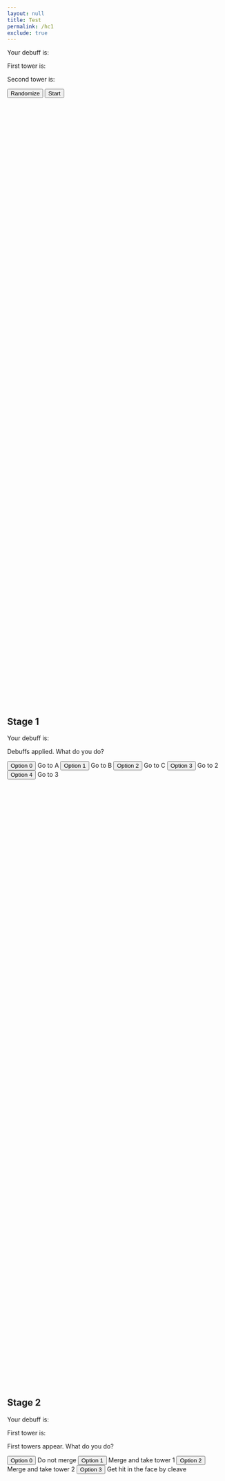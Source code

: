 ```yaml
---
layout: null
title: Test
permalink: /hc1
exclude: true
---
```


<p id="top">Your debuff is: <span class="debuff"></span></p>
<p>First tower is: <span class="tower1"></span></p>
<p>Second tower is: <span class="tower2"></span></p>

<button onclick="randomize()" type="button">
	Randomize</button>

<button onclick="location.href='#ref1'" type="button">
	Start</button>	

<div style="line-height:10000%;"><br></div>




<h2 id="ref1">Stage 1</h2>

<p>Your debuff is: <span class="debuff"></span></p>

Debuffs applied. What do you do?

<button id="button1_0" class="choice" onclick="location.href='#ref0'" type="button">
	Option 0</button>
Go to A

<button id="button1_1" class="choice" onclick="location.href='#ref0'" type="button">
	Option 1</button>
Go to B

<button id="button1_2" class="choice" onclick="location.href='#ref0'" type="button">
	Option 2</button>
Go to C
	
<button id="button1_3" class="choice" onclick="location.href='#ref0'" type="button">
	Option 3</button>
Go to 2
	
<button id="button1_4" class="choice" onclick="location.href='#ref0'" type="button">
	Option 4</button>
Go to 3
	
<div style="line-height:10000%;"><br></div>





<h2 id="ref2">Stage 2</h2>

<p>Your debuff is: <span class="stage2debuff"></span></p>
<p>First tower is: <span class="tower1"></span></p>

First towers appear. What do you do?

<button id="button2_0" class="choice" onclick="location.href='#ref0'" type="button">
	Option 0</button>
Do not merge

<button id="button2_1" class="choice" onclick="location.href='#ref0'" type="button">
	Option 1</button>
Merge and take tower 1

<button id="button2_2" class="choice" onclick="location.href='#ref0'" type="button">
	Option 2</button>
Merge and take tower 2
	
<button id="button2_3" class="choice" onclick="location.href='#ref0'" type="button">
	Option 3</button>
Get hit in the face by cleave

<div style="line-height:10000%;"><br></div>



<h2 id="ref3">Stage 3</h2>

<p>Your debuff is: <span class="stage3debuff"></span></p>
<p>First tower was: <span class="tower1"></span></p>

First towers resolved. What do you do?

<button id="button3_0" class="choice" onclick="location.href='#ref0'" type="button">
	Option 0</button>
Go to A

<button id="button3_1" class="choice" onclick="location.href='#ref0'" type="button">
	Option 1</button>
Go to B

<button id="button3_2" class="choice" onclick="location.href='#ref0'" type="button">
	Option 2</button>
Go to C
	
<button id="button3_3" class="choice" onclick="location.href='#ref0'" type="button">
	Option 3</button>
Go to the safe area. Avoid merging

<div style="line-height:10000%;"><br></div>



<h2 id="ref4">Stage 4</h2>

<p>Your debuff is: <span class="stage4debuff"></span></p>
<p>Second tower is: <span class="tower2"></span></p>

Second towers appear. What do you do?

<button id="button4_0" class="choice" onclick="location.href='#ref0'" type="button">
	Option 0</button>
Do not merge

<button id="button4_1" class="choice" onclick="location.href='#ref0'" type="button">
	Option 1</button>
Merge and enter tower 1

<button id="button4_2" class="choice" onclick="location.href='#ref0'" type="button">
	Option 2</button>
Merge and enter tower 2
	
<button id="button4_3" class="choice" onclick="location.href='#ref0'" type="button">
	Option 3</button>
Merge and enter tower 3
	
<button id="button4_4" class="choice" onclick="location.href='#ref0'" type="button">
	Option 4</button>
Merge and enter tower 4
	
<button id="button4_5" class="choice" onclick="location.href='#ref0'" type="button">
	Option 5</button>
Get hit in the face by cleave

<div style="line-height:10000%;"><br></div>



<h2 id="ref5">SUCCESS</h2>
<button onclick="location.href='#top'" type="button">
	Retry</button>	
<div style="line-height:10000%;"><br></div>



<h2 id="ref0">YOU DIED</h2>
<button onclick="location.href='#top'" type="button">
	Retry</button>	
<div style="line-height:10000%;"><br></div>



<script>
const debuffs = ["Alpha8", "Beta8", "Gamma8", "Alpha28", "Beta28", "Gamma28", "Stack2", "Stack3"];
const towers = ["Wind", "Water", "Lightning"]

debuff = "Alpha8"
stage2debuff = "Alpha";
stage3debuff = "Alpha"
stage4debuff = "Alpha"
tower1 = "Wind"
tower2 = "Water"

function randomize()
{
	debuff = debuffs[Math.floor(Math.random() * 8)];
	stage2debuff = debuff;
	stage3debuff = debuff;
	stage4debuff = debuff;
	tower1 = towers[Math.floor(Math.random() * 3)];
	tower2 = towers[Math.floor(Math.random() * 3)];
	
	while(tower1 == tower2)
	{
		tower2 = towers[Math.floor(Math.random() * 3)];
	}
	
	resetChoices();
}

function resetChoices()
{
	var elements = document.getElementsByClassName("choice");
	for (const element of elements) {
		element.outerHTML = element.outerHTML.replace(/ref[0-9]+/, 'ref0');
	}
	
	var elements = document.getElementsByClassName("debuff");
	for (const element of elements) {
		element.innerHTML = debuff;
	}
	
	var elements = document.getElementsByClassName("tower1");
	for (const element of elements) {
		element.innerHTML = tower1;
	}
	
	var elements = document.getElementsByClassName("tower2");
	for (const element of elements) {
		element.innerHTML = tower2;
	}
	
	addCorrectChoices();

	var elements = document.getElementsByClassName("stage2debuff");
	for (const element of elements) {
		element.innerHTML = stage2debuff;
	}

	var elements = document.getElementsByClassName("stage3debuff");
	for (const element of elements) {
		element.innerHTML = stage3debuff;
	}
	
	var elements = document.getElementsByClassName("stage4debuff");
	for (const element of elements) {
		element.innerHTML = stage4debuff;
	}
}

function setLink(buttonid, link)
{
	element = document.getElementById(buttonid);
	element.outerHTML = element.outerHTML.replace(/ref[0-9]+/, link);
}

function addCorrectChoices()
{
	switch(debuff)
	{
	case "Alpha8":
		setLink("button1_0", "ref2");
		stage2debuff = "Alpha";

		if(tower1 == "Wind" || tower1 == "Water")
		{
			stage3debuff = tower1;
			stage4debuff = stage3debuff;
			setLink("button2_1", "ref3");
			setLink("button3_3", "ref4");
			setLink("button4_0", "ref5");
		}
		else
		{
			stage3debuff = "Alpha";
			stage4debuff = stage3debuff;
			setLink("button2_0", "ref3");
			setLink("button3_0", "ref4");
			if(tower2 == "Wind" || tower2 == "Water")
			{
				setLink("button4_1", "ref5");
			}
			else
			{
				setLink("button4_0", "ref5");
			}
		}
		break;
	case "Beta8":
		setLink("button1_1", "ref2");
		stage2debuff = "Beta";

		if (tower1 == "Lightning")
		{
			stage3debuff = tower1;
			stage4debuff = stage3debuff;
			setLink("button2_1", "ref3");
			setLink("button3_3", "ref4");
			setLink("button4_0", "ref5");
		}
		else if(tower1 == "Wind")
		{
			stage3debuff = tower1;
			stage4debuff = stage3debuff;
			setLink("button2_2", "ref3");
			setLink("button3_3", "ref4");
			setLink("button4_0", "ref5");
		}
		else
		{
			stage3debuff = "Beta";
			stage4debuff = stage3debuff;
			setLink("button2_0", "ref3");
			setLink("button3_1", "ref4");
			if(tower2 == "Lightning")
			{
				setLink("button4_1", "ref5");
			}
			else if(tower2 == "Wind")
			{
				setLink("button4_2", "ref5");
			}
			else
			{
				setLink("button4_0", "ref5");
			}
		}
		break;
	case "Gamma8":
		setLink("button1_2", "ref2");
		stage2debuff = "Gamma";

		if(tower1 == "Water" || tower1 == "Lightning")
		{
			stage3debuff = tower1;
			stage4debuff = stage3debuff;
			setLink("button2_2", "ref3");
			setLink("button3_3", "ref4");
			setLink("button4_0", "ref5");
		}
		else
		{
			stage3debuff = "Gamma";
			stage4debuff = stage3debuff;
			setLink("button2_0", "ref3");
			setLink("button3_2", "ref4");
			if(tower2 == "Water" || tower2 == "Lightning")
			{
				setLink("button4_2", "ref5");
			}
			else
			{
				setLink("button4_0", "ref5");
			}
		}
		break;
	
	case "Alpha28":
		setLink("button1_3", "ref2");
		setLink("button2_0", "ref3");
		setLink("button3_0", "ref4");

		stage3debuff = "Alpha";
		stage4debuff = stage3debuff;
		if(tower2 == "Wind" || tower2 == "Water")
		{
			setLink("button4_3", "ref5");
		}
		else
		{
			setLink("button4_0", "ref5");
		}
		break;
		
	case "Beta28":
		setLink("button1_4", "ref2");
		setLink("button2_0", "ref3");
		setLink("button3_1", "ref4");

		stage3debuff = "Beta";
		stage4debuff = stage3debuff;
		if(tower2 == "Lightning")
		{
			setLink("button4_3", "ref5");
		}
		else if(tower2 == "Wind")
		{
			setLink("button4_4", "ref5");
		}
		else 
		{
			setLink("button4_0", "ref5");
		}
		break;
		
	case "Gamma28":
		setLink("button1_4", "ref2");
		setLink("button2_0", "ref3");
		setLink("button3_2", "ref4");

		stage3debuff = "Gamma";
		stage4debuff = stage3debuff;
		if(tower2 == "Water" || tower2 == "Lightning")
		{
			setLink("button4_4", "ref5");
		}
		else 
		{
			setLink("button4_0", "ref5");
		}
		break;
		
	case "Stack2":
		setLink("button1_3", "ref2");
		setLink("button2_0", "ref3");
		stage2debuff = "None (Stack2)";
		stage3debuff = "None (Stack2)";
		
		if(tower1 == "Wind" || tower1 == "Water")
		{
			setLink("button3_0", "ref4");
			stage4debuff = "Alpha";
			
			if(tower2 == "Wind" || tower2 == "Water")
			{
				setLink("button4_1", "ref5");
			}
			else
			{
				setLink("button4_0", "ref5");
			}
		}
		else 
		{
			setLink("button3_1", "ref4");
			stage4debuff = "Beta";
			
			if(tower2 == "Lightning")
			{
				setLink("button4_1", "ref5");
			}
			else if(tower2 == "Wind")
			{
				setLink("button4_2", "ref5");
			}
			else
			{
				setLink("button4_0", "ref5");
			}
		}
		break;

	case "Stack3":
		setLink("button1_4", "ref2");
		setLink("button2_0", "ref3");
		stage2debuff = "None (Stack3)";
		stage3debuff = "None (Stack3)";
		
		if(tower1 == "Wind")
		{
			setLink("button3_1", "ref4");
			stage4debuff = "Beta";
			
			if(tower2 == "Lightning")
			{
				setLink("button4_1", "ref5");
			}
			else if(tower2 == "Wind")
			{
				setLink("button4_2", "ref5");
			}
			else
			{
				setLink("button4_0", "ref5");
			}
		}
		else 
		{
			setLink("button3_2", "ref4");
			stage4debuff = "Gamma";
			
			if(tower2 == "Water" || tower2 == "Lightning")
			{
				setLink("button4_1", "ref5");
			}
			else
			{
				setLink("button4_0", "ref5");
			}
		}
		break;
	
	}
}

randomize();
</script>